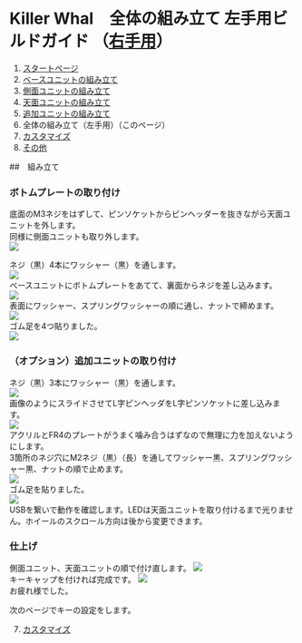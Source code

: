 # Killer Whal　全体の組み立て 左手用ビルドガイド （[右手用](../rightside/6_ASSEMBLE.md)）

1. [スタートページ](../README_EN.md)
2. [ベースユニットの組み立て](../leftside/2_BASE.md)
3. [側面ユニットの組み立て](../leftside/3_SIDE_TRACKBALL.md)
4. [天面ユニットの組み立て](../leftside/4_TOP.md)
5. [追加ユニットの組み立て](../leftside/5_ADD.md)
6. 全体の組み立て（左手用）（このページ）
7. [カスタマイズ](../leftside/7_CUSTOM.md)
8. [その他](../leftside/8_MISC.md)


##　組み立て
### ボトムプレートの取り付け
底面のM3ネジをはずして、ピンソケットからピンヘッダーを抜きながら天面ユニットを外します。  
同様に側面ユニットも取り外します。  
![](../img/whole/IMG_5817.jpeg)  

ネジ（黒）4本にワッシャー（黒）を通します。  
![](../img/whole/IMG_6110.jpg)  
ベースユニットにボトムプレートをあてて、裏面からネジを差し込みます。  
![](../img/whole/IMG_6160.jpg)  
表面にワッシャー、スプリングワッシャーの順に通し、ナットで締めます。  
![](../img/whole/IMG_5817.jpeg)  
ゴム足を4つ貼りました。  
![](../img/whole/IMG_6164.jpg)  

### （オプション）追加ユニットの取り付け
ネジ（黒）3本にワッシャー（黒）を通します。   
![](../img/whole/IMG_6106.jpg)  
画像のようにスライドさせてL字ピンヘッダをL字ピンソケットに差し込みます。  
![](../img/whole/IMG_5821.jpg)  
アクリルとFR4のプレートがうまく噛み合うはずなので無理に力を加えないようにします。  
3箇所のネジ穴にM2ネジ（黒）（長）を通してワッシャー黒、スプリングワッシャー黒、ナットの順で止めます。  
![](../img/whole/IMG_5823.jpg)  
ゴム足を貼りました。  
![](../img/whole/IMG_5826.jpeg)  
USBを繋いで動作を確認します。LEDは天面ユニットを取り付けるまで光りません。ホイールのスクロール方向は後から変更できます。  

### 仕上げ
側面ユニット、天面ユニットの順で付け直します。
![](../img/whole/IMG_5830.jpeg)  
キーキャップを付ければ完成です。
![](../img/whole/IMG_5837.jpeg)  
お疲れ様でした。


次のページでキーの設定をします。

7. [カスタマイズ](../leftside/7_CUSTOM.md)
